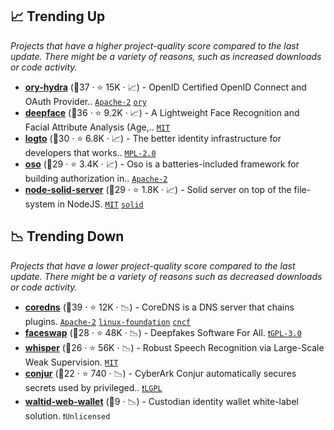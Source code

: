 ## 📈 Trending Up

_Projects that have a higher project-quality score compared to the last update. There might be a variety of reasons, such as increased downloads or code activity._

- <b><a href="https://github.com/ory/hydra">ory-hydra</a></b> (🥈37 ·  ⭐ 15K · 📈) - OpenID Certified OpenID Connect and OAuth Provider.. <code><a href="http://bit.ly/3nYMfla">Apache-2</a></code> <a href="https://www.ory.sh/"><code>ory</code></a>
- <b><a href="https://github.com/serengil/deepface">deepface</a></b> (🥇36 ·  ⭐ 9.2K · 📈) - A Lightweight Face Recognition and Facial Attribute Analysis (Age,.. <code><a href="http://bit.ly/34MBwT8">MIT</a></code>
- <b><a href="https://github.com/logto-io/logto">logto</a></b> (🥈30 ·  ⭐ 6.8K · 📈) - The better identity infrastructure for developers that works.. <code><a href="http://bit.ly/3postzC">MPL-2.0</a></code>
- <b><a href="https://github.com/osohq/oso">oso</a></b> (🥉29 ·  ⭐ 3.4K · 📈) - Oso is a batteries-included framework for building authorization in.. <code><a href="http://bit.ly/3nYMfla">Apache-2</a></code>
- <b><a href="https://github.com/nodeSolidServer/node-solid-server">node-solid-server</a></b> (🥇29 ·  ⭐ 1.8K · 📈) - Solid server on top of the file-system in NodeJS. <code><a href="http://bit.ly/34MBwT8">MIT</a></code> <a href="https://solidproject.org/"><code>solid</code></a>

## 📉 Trending Down

_Projects that have a lower project-quality score compared to the last update. There might be a variety of reasons such as decreased downloads or code activity._

- <b><a href="https://github.com/coredns/coredns">coredns</a></b> (🥇39 ·  ⭐ 12K · 📉) - CoreDNS is a DNS server that chains plugins. <code><a href="http://bit.ly/3nYMfla">Apache-2</a></code> <a href="https://www.linuxfoundation.org/"><code>linux-foundation</code></a> <a href="https://www.cncf.io/"><code>cncf</code></a>
- <b><a href="https://github.com/deepfakes/faceswap">faceswap</a></b> (🥉28 ·  ⭐ 48K · 📉) - Deepfakes Software For All. <code><a href="http://bit.ly/2M0xdwT">❗️GPL-3.0</a></code>
- <b><a href="https://github.com/openai/whisper">whisper</a></b> (🥉26 ·  ⭐ 56K · 📉) - Robust Speech Recognition via Large-Scale Weak Supervision. <code><a href="http://bit.ly/34MBwT8">MIT</a></code>
- <b><a href="https://github.com/cyberark/conjur">conjur</a></b> (🥉22 ·  ⭐ 740 · 📉) - CyberArk Conjur automatically secures secrets used by privileged.. <code><a href="https://tldrlegal.com/search?q=LGPL">❗️LGPL</a></code>
- <b><a href="https://github.com/walt-id/waltid-web-wallet">waltid-web-wallet</a></b> (🥉9 · 📉) - Custodian identity wallet white-label solution. <code>❗Unlicensed</code>

